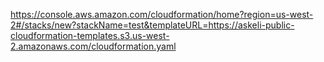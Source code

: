 https://console.aws.amazon.com/cloudformation/home?region=us-west-2#/stacks/new?stackName=test&templateURL=https://askeli-public-cloudformation-templates.s3.us-west-2.amazonaws.com/cloudformation.yaml